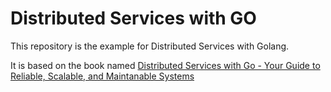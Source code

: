 # Distributed Services with GO

This repository is the example for Distributed Services with Golang.

It is based on the book named [Distributed Services with Go - Your Guide to Reliable, Scalable, and Maintanable Systems](https://www.amazon.com/Distributed-Services-Go-Reliable-Maintainable/dp/1680507605)
